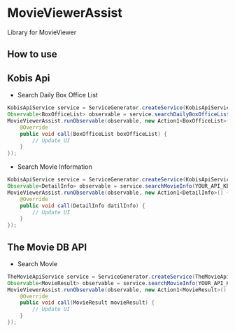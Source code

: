 # MovieViewerAssist

Library for MovieViewer

## How to use

## Kobis Api

- Search Daily Box Office List

```java
KobisApiService service = ServiceGenerator.createService(KobisApiService.class);
Observable<BoxOfficeList> observable = service.searchDailyBoxOfficeList(YOUR_API_KEY, SearchDate);
MovieViewerAssist.runObservable(observable, new Action1<BoxOfficeList>() {
    @Override
    public void call(BoxOfficeList boxOfficeList) {
        // Update UI
    }
});
```

- Search Movie Information

```java
KobisApiService service = ServiceGenerator.createService(KobisApiService.class);
Observable<DetailInfo> observable = service.searchMovieInfo(YOUR_API_KEY, movieCode);
MovieViewerAssist.runObservable(observable, new Action1<DetailInfo>() {
    @Override
    public void call(DetailInfo datilInfo) {
        // Update UI
    }
});
```

## The Movie DB API

- Search Movie

```java
TheMovieApiService service = ServiceGenerator.createService(TheMovieApiService.class);
Observable<MovieResult> observable = service.searchMovieInfo(YOUR_API_KEY, MovieName);
MovieViewerAssist.runObservable(observable, new Action1<MovieResult>() {
    @Override
    public void call(MovieResult movieResult) {
        // Update UI
    }
});
```
